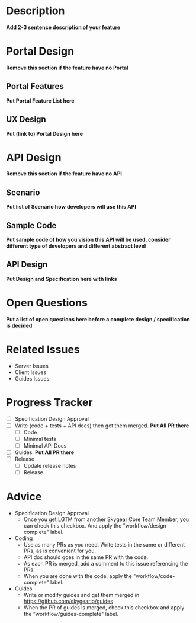 # Description

**Add 2-3 sentence description of your feature**

# Portal Design

**Remove this section if the feature have no Portal**

## Portal Features

**Put Portal Feature List here**

## UX Design
**Put (link to) Portal Design here**

# API Design

**Remove this section if the feature have no API**

## Scenario

**Put list of Scenario how developers will use this API**

## Sample Code

**Put sample code of how you vision this API will be used, consider different type of developers and different abstract level**

## API Design

**Put Design and Specification here with links**

# Open Questions

**Put a list of open questions here before a complete design / specification is decided**

# Related Issues

- Server Issues
- Client Issues
- Guides Issues

# Progress Tracker

- [ ] Specification Design Approval
- [ ] Write (code + tests + API docs) then get them merged. **Put All PR there**
  - [ ] Code
  - [ ] Minimal tests
  - [ ] Minimal API Docs
- [ ] Guides. **Put All PR there**
- [ ] Release
  - [ ] Update release notes
  - [ ] Release

# Advice

- Specification Design Approval
  - Once you get LGTM from another Skygear Core Team Member, you can check this checkbox. And apply the "workflow/design-complete" label.
- Coding
  - Use as many PRs as you need.  Write tests in the same or different PRs, as is convenient for you.
  - API doc should goes in the same PR with the code.
  - As each PR is merged, add a comment to this issue referencing the PRs.
  - When you are done with the code, apply the "workflow/code-complete" label.
- Guides
  - Write or modify guides and get them merged in https://github.com/skygeario/guides
  - When the PR of guides is merged, check this checkbox and apply the "workflow/guides-complete" label.
